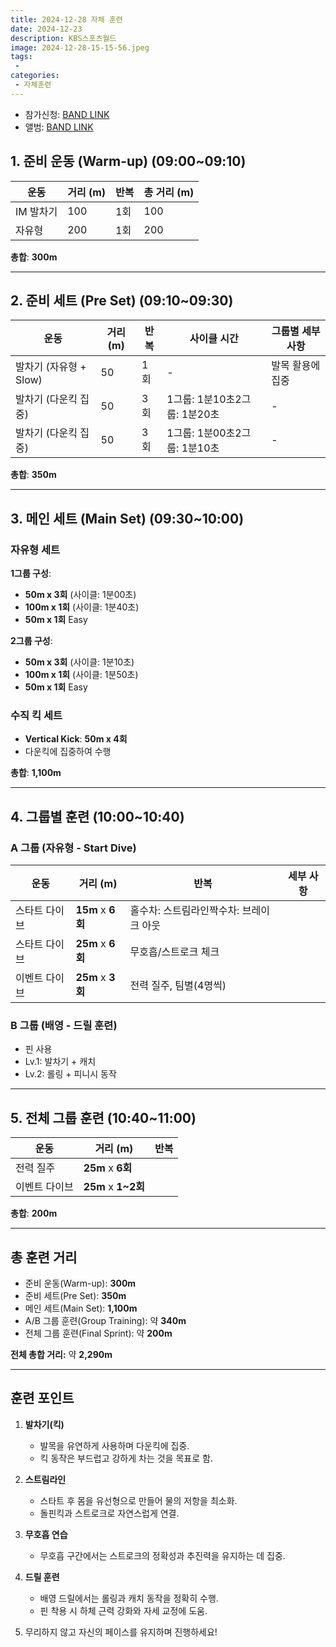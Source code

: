 ```yaml
---
title: 2024-12-28 자체 훈련
date: 2024-12-23
description: KBS스포츠월드
image: 2024-12-28-15-15-56.jpeg
tags:
 - 
categories:
 - 자체훈련
---
```


- 참가신청: [BAND LINK](https://band.us/band/93484357/schedule/4%2F93484357%2F548827662%2F19700101)
- 앨범: [BAND LINK](https://band.us/band/93484357/album/84021936)

## 1. 준비 운동 (Warm-up) (09:00~09:10)
| 운동 | 거리 (m) | 반복 | 총 거리 (m) |
|------|----------|------|-------------|
| IM 발차기 | 100 | 1회 | 100 |
| 자유형 | 200 | 1회 | 200 |

**총합**: **300m**

---

## 2. 준비 세트 (Pre Set) (09:10~09:30)
| 운동 | 거리 (m) | 반복 | 사이클 시간 | 그룹별 세부 사항 |
|------|----------|------|-------------|------------------|
| 발차기 (자유형 + Slow) | 50 | 1회 | - | 발목 활용에 집중 |
| 발차기 (다운킥 집중) | 50 | 3회 | 1그룹: 1분10초2그룹: 1분20초 | - |
| 발차기 (다운킥 집중) | 50 | 3회 | 1그룹: 1분00초2그룹: 1분10초 | - |

**총합**: **350m**

---

## 3. 메인 세트 (Main Set) (09:30~10:00)
### 자유형 세트
**1그룹 구성**:
- **50m x 3회** (사이클: 1분00초)
- **100m x 1회** (사이클: 1분40초)
- **50m x 1회** Easy

**2그룹 구성**:
- **50m x 3회** (사이클: 1분10초)
- **100m x 1회** (사이클: 1분50초)
- **50m x 1회** Easy

### 수직 킥 세트
- **Vertical Kick**: **50m x 4회**
- 다운킥에 집중하여 수행

**총합**: **1,100m**

---

## 4. 그룹별 훈련 (10:00~10:40)

### A 그룹 (자유형 - Start Dive)
| 운동                | 거리 (m)   | 반복        | 세부 사항 |
|---------------------|------------|-------------|-----------|
| 스타트 다이브       | **15m**    x **6회**     | 홀수차: 스트림라인짝수차: 브레이크 아웃 |
| 스타트 다이브       | **25m**    x **6회**     | 무호흡/스트로크 체크 |
| 이벤트 다이브       | **25m**    x **3회**     | 전력 질주, 팀별(4명씩) |

### B 그룹 (배영 - 드릴 훈련)
- 핀 사용
- Lv.1: 발차기 + 캐치
- Lv.2: 롤링 + 피니시 동작

---

## 5. 전체 그룹 훈련 (10:40~11:00)
| 운동                | 거리 (m)   | 반복        |
|---------------------|------------|-------------|
| 전력 질주           | **25m**    x **6회**     |
| 이벤트 다이브       | **25m**    x **1~2회**   |

**총합**: **200m**

---

## 총 훈련 거리
- 준비 운동(Warm-up): **300m**
- 준비 세트(Pre Set): **350m**
- 메인 세트(Main Set): **1,100m**
- A/B 그룹 훈련(Group Training): 약 **340m**
- 전체 그룹 훈련(Final Sprint): 약 **200m**

**전체 총합 거리:** 약 **2,290m**

---

## 훈련 포인트
1. **발차기(킥)**
   - 발목을 유연하게 사용하며 다운킥에 집중.
   - 킥 동작은 부드럽고 강하게 차는 것을 목표로 함.

2. **스트림라인**
   - 스타트 후 몸을 유선형으로 만들어 물의 저항을 최소화.
   - 돌핀킥과 스트로크로 자연스럽게 연결.

3. **무호흡 연습**
   - 무호흡 구간에서는 스트로크의 정확성과 추진력을 유지하는 데 집중.

4. **드릴 훈련**
   - 배영 드릴에서는 롤링과 캐치 동작을 정확히 수행.
   - 핀 착용 시 하체 근력 강화와 자세 교정에 도움.

5. 무리하지 않고 자신의 페이스를 유지하며 진행하세요!
